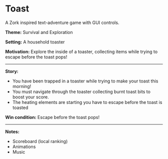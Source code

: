 # Toast

A Zork inspired text-adventure game with GUI controls.

**Theme:** Survival and Exploration

**Setting:** A household toaster

**Motivation:** Explore the inside of a toaster, collecting items while trying to escape before the toast pops!

---

**Story:**

- You have been trapped in a toaster while trying to make your toast this morning!
- You must navigate through the toaster collecting burnt toast bits to boost your score.
- The heating elements are starting you have to escape before the toast is toasted

**Win condition:** Escape before the toast pops!

---

**Notes:**

- Scoreboard (local ranking)
- Animations
- Music
